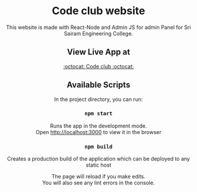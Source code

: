 
<div align="center">

# Code club website 

This website is made with React-Node and Admin JS for admin Panel for Sri Sairam Engineering College. 

## View Live App at

<a href="https://sairamcodeclub.herokuapp.com/">:octocat: Code club :octocat:</a>

## Available Scripts

In the project directory, you can run:

### `npm start`

Runs the app in the development mode.<br>
Open [http://localhost:3000](http://localhost:3000) to view it in the browser

### `npm build`

Creates a production build of the application which can be deployed to any static host

The page will reload if you make edits.<br>
You will also see any lint errors in the console.

